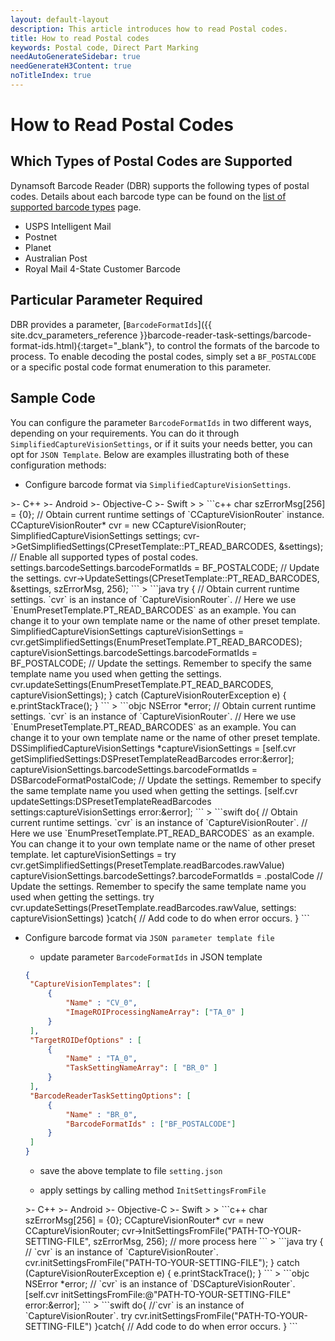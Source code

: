 ```yaml
---   
layout: default-layout
description: This article introduces how to read Postal codes.
title: How to read Postal codes
keywords: Postal code, Direct Part Marking
needAutoGenerateSidebar: true
needGenerateH3Content: true
noTitleIndex: true
---
```


# How to Read Postal Codes

## Which Types of Postal Codes are Supported

Dynamsoft Barcode Reader (DBR) supports the following types of postal codes. Details about each barcode type can be found on the <a href="https://www.dynamsoft.com/barcode-reader/barcode-types/" target="_blank">list of supported barcode types</a> page.

* USPS Intelligent Mail
* Postnet
* Planet
* Australian Post
* Royal Mail 4-State Customer Barcode


## Particular Parameter Required

DBR provides a parameter, [`BarcodeFormatIds`]({{ site.dcv_parameters_reference }}barcode-reader-task-settings/barcode-format-ids.html){:target="_blank"}, to control the formats of the barcode to process. To enable decoding the postal codes, simply set a `BF_POSTALCODE` or a specific postal code format enumeration to this parameter.

## Sample Code

You can configure the parameter `BarcodeFormatIds` in two different ways, depending on your requirements. You can do it through `SimplifiedCaptureVisionSettings`, or if it suits your needs better, you can opt for `JSON Template`. Below are examples illustrating both of these configuration methods:

* Configure barcode format via `SimplifiedCaptureVisionSettings`.

<div class="sample-code-prefix template2"></div>
   >- C++
   >- Android
   >- Objective-C
   >- Swift
   >
>
```c++
char szErrorMsg[256] = {0};
// Obtain current runtime settings of `CCaptureVisionRouter` instance.
CCaptureVisionRouter* cvr = new CCaptureVisionRouter;
SimplifiedCaptureVisionSettings settings;
cvr->GetSimplifiedSettings(CPresetTemplate::PT_READ_BARCODES, &settings);
// Enable all supported types of postal codes.
settings.barcodeSettings.barcodeFormatIds = BF_POSTALCODE;
// Update the settings.
cvr->UpdateSettings(CPresetTemplate::PT_READ_BARCODES, &settings, szErrorMsg, 256);
```
>
```java
try {
   // Obtain current runtime settings. `cvr` is an instance of `CaptureVisionRouter`.
   // Here we use `EnumPresetTemplate.PT_READ_BARCODES` as an example. You can change it to your own template name or the name of other preset template.
   SimplifiedCaptureVisionSettings captureVisionSettings = cvr.getSimplifiedSettings(EnumPresetTemplate.PT_READ_BARCODES);
   captureVisionSettings.barcodeSettings.barcodeFormatIds = BF_POSTALCODE;
   // Update the settings. Remember to specify the same template name you used when getting the settings.
   cvr.updateSettings(EnumPresetTemplate.PT_READ_BARCODES, captureVisionSettings);
} catch (CaptureVisionRouterException e) {
   e.printStackTrace();
}
```
>
```objc
NSError *error;
// Obtain current runtime settings. `cvr` is an instance of `CaptureVisionRouter`.
// Here we use `EnumPresetTemplate.PT_READ_BARCODES` as an example. You can change it to your own template name or the name of other preset template.
DSSimplifiedCaptureVisionSettings *captureVisionSettings = [self.cvr getSimplifiedSettings:DSPresetTemplateReadBarcodes error:&error];
captureVisionSettings.barcodeSettings.barcodeFormatIds = DSBarcodeFormatPostalCode;
// Update the settings. Remember to specify the same template name you used when getting the settings.
[self.cvr updateSettings:DSPresetTemplateReadBarcodes settings:captureVisionSettings error:&error];
```
>
```swift
do{
   // Obtain current runtime settings. `cvr` is an instance of `CaptureVisionRouter`.
   // Here we use `EnumPresetTemplate.PT_READ_BARCODES` as an example. You can change it to your own template name or the name of other preset template.
   let captureVisionSettings = try cvr.getSimplifiedSettings(PresetTemplate.readBarcodes.rawValue)
   captureVisionSettings.barcodeSettings?.barcodeFormatIds = .postalCode
   // Update the settings. Remember to specify the same template name you used when getting the settings.
   try cvr.updateSettings(PresetTemplate.readBarcodes.rawValue, settings: captureVisionSettings)
}catch{
   // Add code to do when error occurs.
}
```

* Configure barcode format via `JSON parameter template file`
  * update parameter `BarcodeFormatIds` in JSON template
   ```json
   {
    "CaptureVisionTemplates": [
        {
            "Name" : "CV_0",
            "ImageROIProcessingNameArray": ["TA_0" ]
        }       
    ],
    "TargetROIDefOptions" : [
        {
            "Name" : "TA_0",
            "TaskSettingNameArray": [ "BR_0" ]
        }
    ],
    "BarcodeReaderTaskSettingOptions": [
        {
            "Name" : "BR_0",
            "BarcodeFormatIds" : ["BF_POSTALCODE"]
        }
    ]
   }
   ```

  * save the above template to file `setting.json`

  * apply settings by calling method `InitSettingsFromFile`

   <div class="sample-code-prefix template2"></div>
      >- C++
      >- Android
      >- Objective-C
      >- Swift
      >
   >
   ```c++
   char szErrorMsg[256] = {0};
   CCaptureVisionRouter* cvr = new CCaptureVisionRouter;
   cvr->InitSettingsFromFile("PATH-TO-YOUR-SETTING-FILE", szErrorMsg, 256);
   // more process here
   ```
   >
   ```java
   try {
      // `cvr` is an instance of `CaptureVisionRouter`.
      cvr.initSettingsFromFile("PATH-TO-YOUR-SETTING-FILE");
   } catch (CaptureVisionRouterException e) {
      e.printStackTrace();
   }
   ```
   >
   ```objc
   NSError *error;
   // `cvr` is an instance of `DSCaptureVisionRouter`.
   [self.cvr initSettingsFromFile:@"PATH-TO-YOUR-SETTING-FILE" error:&error];
   ```
   >
   ```swift
   do{
      //`cvr` is an instance of `CaptureVisionRouter`.
      try cvr.initSettingsFromFile("PATH-TO-YOUR-SETTING-FILE")
   }catch{
      // Add code to do when error occurs.
   }
   ```
